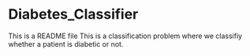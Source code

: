 # Diabetes_Classifier
This is a README file
This is a classification problem where we classifiy whether a patient is diabetic or not.
